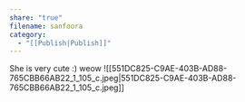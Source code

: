 ```yaml
---
share: "true"
filename: sanfoora
category:
  - "[[Publish|Publish]]"
---
```


She is very cute :) weow
![[551DC825-C9AE-403B-AD88-765CBB66AB22_1_105_c.jpeg|551DC825-C9AE-403B-AD88-765CBB66AB22_1_105_c.jpeg]]
